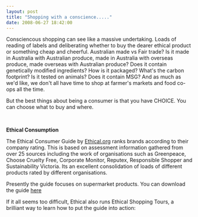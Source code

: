 ```yaml
---
layout: post
title: "Shopping with a conscience....."
date: 2008-06-27 18:42:00
---
```


Consciencous shopping can see like a massive undertaking. Loads of reading of labels and deliberating whether to buy the dearer ethical product or something cheap and cheerful. Australian made vs Fair trade? Is it made in Australia with Australian produce, made in Australia with overseas produce, made overseas with Australian produce? Does it contain genetically modified ingredients? How is it packaged? What's the carbon footprint? Is it tested on animals? Does it contain MSG? And as much as we'd like, we don't all have time to shop at farmer's markets and food co-ops all the time.

But the best things about being a consumer is that you have CHOICE. You can choose what to buy and where.

 

<p style="font-weight: bold;">
  Ethical Consumption
</p>

The Ethical Consumer Guide by [Ethical.org][1] ranks brands according to their company rating. This is based on assessment information gathered from over 25 sources including the work of organisations such as Greenpeace, Choose Cruelty Free, Corporate Monitor, Reputex, Responsible Shopper and Sustainability Victoria. Its an excellent consolidation of loads of different products rated by different organisations.

 [1]: http://www.ethical.org.au/index.php

Presently the guide focuses on supermarket products. You can download the guide [here][2]

 [2]: http://www.ethical.org.au/guides/

If it all seems too difficult, Ethical also runs Ethical Shopping Tours, a brilliant way to learn how to put the guide into action:

<a href="http://3.bp.blogspot.com/_7z4ld6OAaYE/SGQp-oA-OuI/AAAAAAAAA1o/QLOelcRgZ84/s1600-h/Shopping+with+a+conscience+2008+update.jpg" onblur="try {parent.deselectBloggerImageGracefully();} catch(e) {}"><img alt="" border="0" id="BLOGGER_PHOTO_ID_5216340424272001762" src="/sites/default/files/images/Shopping+with+a+conscience+2008+update.jpg" style="margin: 0px auto 10px; display: block; text-align: center; cursor: pointer;" /></a>